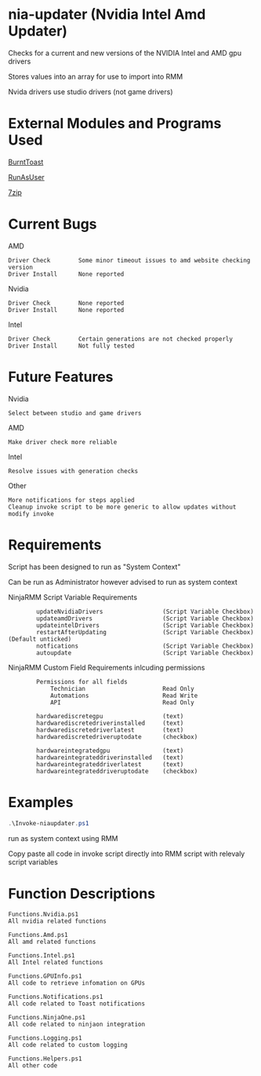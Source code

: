 # nia-updater (Nvidia Intel Amd Updater)
Checks for a current and new versions of the NVIDIA Intel and AMD gpu drivers

Stores values into an array for use to import into RMM

Nvida drivers use studio drivers (not game drivers)

# External Modules and Programs Used
[BurntToast](https://github.com/Windos/BurntToast)

[RunAsUser](https://github.com/KelvinTegelaar/RunAsUser)

[7zip](https://www.7-zip.org/download.html)

# Current Bugs
AMD
    
    Driver Check        Some minor timeout issues to amd website checking version          
    Driver Install      None reported

Nvidia
    
    Driver Check        None reported
    Driver Install      None reported

Intel
    
    Driver Check        Certain generations are not checked properly
    Driver Install      Not fully tested

# Future Features
Nvidia
    
    Select between studio and game drivers

AMD

    Make driver check more reliable

Intel

    Resolve issues with generation checks

Other

    More notifications for steps applied
    Cleanup invoke script to be more generic to allow updates without modify invoke

# Requirements
Script has been designed to run as "System Context"

Can be run as Administrator however advised to run as system context

NinjaRMM Script Variable Requirements
            
            updateNvidiaDrivers                 (Script Variable Checkbox)
            updateamdDrivers                    (Script Variable Checkbox)
            updateintelDrivers                  (Script Variable Checkbox)
            restartAfterUpdating                (Script Variable Checkbox)(Default unticked)
            notfications                        (Script Variable Checkbox)
            autoupdate                          (Script Variable Checkbox)

NinjaRMM Custom Field Requirements inlcuding permissions
            
            Permissions for all fields
                Technician                      Read Only
                Automations                     Read Write
                API                             Read Only

            hardwarediscretegpu                 (text)
            hardwarediscretedriverinstalled     (text)
            hardwarediscretedriverlatest        (text)
            hardwarediscretedriveruptodate      (checkbox)
        
            hardwareintegratedgpu               (text)
            hardwareintegrateddriverinstalled   (text)
            hardwareintegrateddriverlatest      (text)
            hardwareintegrateddriveruptodate    (checkbox)         

# Examples
```powershell
.\Invoke-niaupdater.ps1
```

run as system context using RMM

Copy paste all code in invoke script directly into RMM script with relevaly script variables

# Function Descriptions
    Functions.Nvidia.ps1
    All nvidia related functions

    Functions.Amd.ps1
    All amd related functions

    Functions.Intel.ps1
    All Intel related functions

    Functions.GPUInfo.ps1
    All code to retrieve infomation on GPUs

    Functions.Notifications.ps1
    All code related to Toast notifications

    Functions.NinjaOne.ps1
    All code related to ninjaon integration

    Functions.Logging.ps1
    All code related to custom logging

    Functions.Helpers.ps1
    All other code